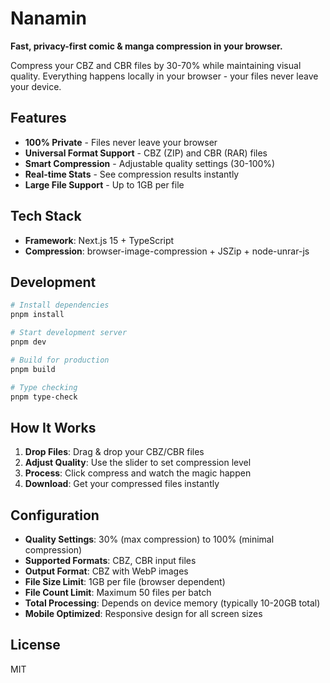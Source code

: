 # Nanamin

**Fast, privacy-first comic & manga compression in your browser.**

Compress your CBZ and CBR files by 30-70% while maintaining visual quality. Everything happens locally in your browser - your files never leave your device.

## Features

- **100% Private** - Files never leave your browser
- **Universal Format Support** - CBZ (ZIP) and CBR (RAR) files
- **Smart Compression** - Adjustable quality settings (30-100%)
- **Real-time Stats** - See compression results instantly
- **Large File Support** - Up to 1GB per file

## Tech Stack

- **Framework**: Next.js 15 + TypeScript
- **Compression**: browser-image-compression + JSZip + node-unrar-js

## Development

```bash
# Install dependencies
pnpm install

# Start development server
pnpm dev

# Build for production
pnpm build

# Type checking
pnpm type-check
```

## How It Works

1. **Drop Files**: Drag & drop your CBZ/CBR files
2. **Adjust Quality**: Use the slider to set compression level
3. **Process**: Click compress and watch the magic happen
4. **Download**: Get your compressed files instantly

## Configuration

- **Quality Settings**: 30% (max compression) to 100% (minimal compression)
- **Supported Formats**: CBZ, CBR input files
- **Output Format**: CBZ with WebP images
- **File Size Limit**: 1GB per file (browser dependent)
- **File Count Limit**: Maximum 50 files per batch
- **Total Processing**: Depends on device memory (typically 10-20GB total)
- **Mobile Optimized**: Responsive design for all screen sizes

## License

MIT
